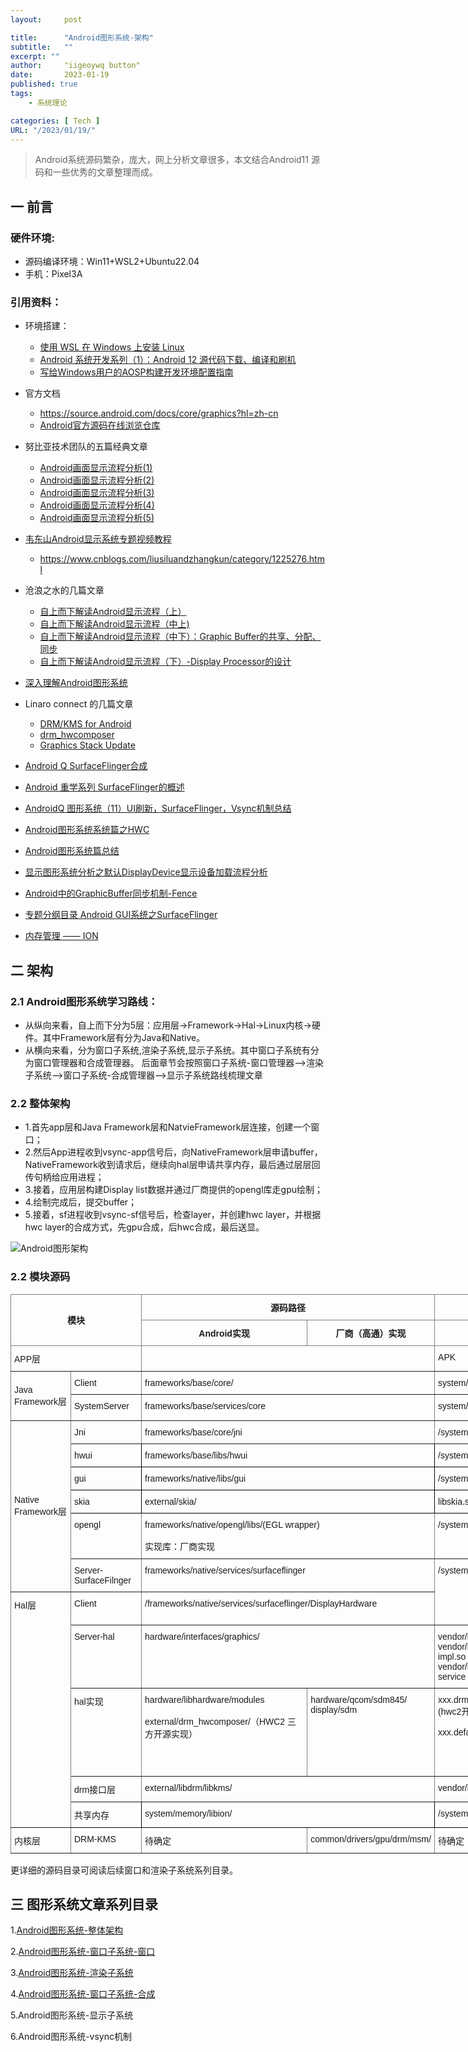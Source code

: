 ```yaml
---
layout:     post

title:      "Android图形系统-架构"
subtitle:   ""
excerpt: ""
author:     "iigeoywq button"
date:       2023-01-19
published: true 
tags:
    - 系统理论 

categories: [ Tech ]
URL: "/2023/01/19/"
---
```


> Android系统源码繁杂，庞大，网上分析文章很多，本文结合Android11 源码和一些优秀的文章整理而成。
<!--more-->

## 一 前言
### 硬件环境:
* 源码编译环境：Win11+WSL2+Ubuntu22.04
* 手机：Pixel3A
### 引用资料：
* 环境搭建：
  * [使用 WSL 在 Windows 上安装 Linux](https://learn.microsoft.com/zh-cn/windows/wsl/install)
  * [Android 系统开发系列（1）：Android 12 源代码下载、编译和刷机](https://androidperformance.com/2021/10/26/build-android-12/)
  * [写给Windows用户的AOSP构建开发环境配置指南](https://juejin.cn/post/7188078567022919739)
* 官方文档
  * https://source.android.com/docs/core/graphics?hl=zh-cn
  * [Android官方源码在线浏览仓库](https://cs.android.com/androidy)

* 努比亚技术团队的五篇经典文章
  * [Android画面显示流程分析(1)](https://www.jianshu.com/p/df46e4b39428)
  * [Android画面显示流程分析(2)](https://www.jianshu.com/p/f96ab6646ae3)
  * [Android画面显示流程分析(3)](https://www.jianshu.com/p/3c61375cc15b)
  * [Android画面显示流程分析(4)](https://www.jianshu.com/p/7a18666a43ce)
  * [Android画面显示流程分析(5)](https://www.jianshu.com/p/dcaf1eeddeb1)

* [韦东山Android显示系统专题视频教程](http://download.100ask.org/videos_tutorial/android/display/index.html)

  * https://www.cnblogs.com/liusiluandzhangkun/category/1225276.html

* 沧浪之水的几篇文章
  * [自上而下解读Android显示流程（上）](https://zhuanlan.zhihu.com/p/261169653)
  * [自上而下解读Android显示流程（中上)](https://zhuanlan.zhihu.com/p/421532503)
  * [自上而下解读Android显示流程（中下）：Graphic Buffer的共享、分配、同步](https://zhuanlan.zhihu.com/p/261914515)
  * [自上而下解读Android显示流程（下）-Display Processor的设计](https://zhuanlan.zhihu.com/p/261657281)

* [深入理解Android图形系统](https://www.51cto.com/article/717713.html)

* Linaro connect 的几篇文章
  * [DRM/KMS for Android](https://lpc.events/event/5/contributions/319/attachments/442/696/Android_DRM_KMS_Update_XDC2019.pdf)
  * [drm_hwcomposer](https://static.linaro.org/connect/yvr18/presentations/yvr18-204.pdf)
  * [Graphics Stack Update](https://static.linaro.org/connect/bkk16/Presentations/Wednesday/BKK16-315.pdf)

* [Android Q SurfaceFlinger合成](https://wizzie.top/Blog/2020/10/31/2020/201031_android_SurfaceFlinger2/)
* [Android 重学系列 SurfaceFlinger的概述](https://www.jianshu.com/p/c954bcceb22a)
* [AndroidQ 图形系统（11）UI刷新，SurfaceFlinger，Vsync机制总结](https://blog.csdn.net/qq_34211365/article/details/107996767?spm=1001.2014.3001.5501)
* [Android图形系统系统篇之HWC](https://www.zybuluo.com/ltlovezh/note/1547782)
* [Android图形系统篇总结](https://www.jianshu.com/p/180e1b6d0dcd)
* [显示图形系统分析之默认DisplayDevice显示设备加载流程分析](https://juejin.cn/post/7056139802529234958)
* [Android中的GraphicBuffer同步机制-Fence](https://www.cnblogs.com/brucemengbm/p/6881925.html)
* [专题分纲目录 Android GUI系统之SurfaceFlinger](https://blog.csdn.net/vviccc/article/details/104860616)
* [内存管理 —— ION](https://kernel.meizu.com/memory%20management%20-%20ion.html)
<!--more-->

## 二 架构
### 2.1 Android图形系统学习路线：
* 从纵向来看，自上而下分为5层：应用层->Framework->Hal->Linux内核->硬件。其中Framework层有分为Java和Native。
* 从横向来看，分为窗口子系统,渲染子系统,显示子系统。其中窗口子系统有分为窗口管理器和合成管理器。
后面章节会按照窗口子系统-窗口管理器-->渲染子系统-->窗口子系统-合成管理器-->显示子系统路线梳理文章

### 2.2 整体架构
* 1.首先app层和Java Framework层和NatvieFramework层连接，创建一个窗口；
* 2.然后App进程收到vsync-app信号后，向NativeFramework层申请buffer，NativeFramework收到请求后，继续向hal层申请共享内存，最后通过层层回传句柄给应用进程；
* 3.接着，应用层构建Display list数据并通过厂商提供的opengl库走gpu绘制；
* 4.绘制完成后，提交buffer；
* 5.接着，sf进程收到vsync-sf信号后，检查layer，并创建hwc layer，并根据hwc layer的合成方式，先gpu合成，后hwc合成，最后送显。


![Android图形架构](/img/android%E5%9B%BE%E5%BD%A2%E6%9E%B6%E6%9E%84.png)

### 2.2 模块源码

<style type="text/css">
.tg  {border-collapse:collapse;border-spacing:0;}
.tg td{border-color:black;border-style:solid;border-width:1px;font-family:Arial, sans-serif;font-size:14px;
  overflow:hidden;padding:10px 5px;word-break:normal;}
.tg th{border-color:black;border-style:solid;border-width:1px;font-family:Arial, sans-serif;font-size:14px;
  font-weight:normal;overflow:hidden;padding:10px 5px;word-break:normal;}
.tg .tg-lboi{border-color:inherit;text-align:left;vertical-align:middle}
.tg .tg-uzvj{border-color:inherit;font-weight:bold;text-align:center;vertical-align:middle}
.tg .tg-7btt{border-color:inherit;font-weight:bold;text-align:center;vertical-align:top}
.tg .tg-0pky{border-color:inherit;text-align:left;vertical-align:top}
.tg .tg-0lax{text-align:left;vertical-align:top}
</style>
<table class="tg" style="undefined;table-layout: fixed; width: 1123px">
<colgroup>
<col style="width: 100.333333px">
<col style="width: 116.333333px">
<col style="width: 283.333333px">
<col style="width: 186.333333px">
<col style="width: 162.333333px">
<col style="width: 154.333333px">
<col style="width: 120.333333px">
</colgroup>
<thead>
  <tr>
    <th class="tg-uzvj" colspan="2" rowspan="2">模块</th>
    <th class="tg-7btt" colspan="2">源码路径</th>
    <th class="tg-7btt" colspan="2">类库</th>
    <th class="tg-uzvj" rowspan="2">备注</th>
  </tr>
  <tr>
    <th class="tg-uzvj">Android实现</th>
    <th class="tg-uzvj">厂商（高通）实现</th>
    <th class="tg-uzvj">Android</th>
    <th class="tg-uzvj">厂商（高通）</th>
  </tr>
</thead>
<tbody>
  <tr>
    <td class="tg-0pky" colspan="2">APP层</td>
    <td class="tg-0pky" colspan="2"></td>
    <td class="tg-0pky" colspan="2">APK</td>
    <td class="tg-0pky"></td>
  </tr>
  <tr>
    <td class="tg-lboi" rowspan="3">Java Framework层</td>
    <td class="tg-0pky">Client</td>
    <td class="tg-0pky" colspan="2">frameworks/base/core/</td>
    <td class="tg-0pky" colspan="2">system/framework/framework.jar</td>
    <td class="tg-0pky"></td>
  </tr>
  <tr>
    <td class="tg-0pky" rowspan="2">SystemServer</td>
    <td class="tg-0pky" colspan="2" rowspan="2">frameworks/base/services/core</td>
    <td class="tg-0pky" colspan="2" rowspan="2">system/framework/service.jar</td>
    <td class="tg-0pky"></td>
  </tr>
  <tr>
    <td class="tg-0pky"></td>
  </tr>
  <tr>
    <td class="tg-lboi" rowspan="6">Native Framework层<br></td>
    <td class="tg-0pky">Jni</td>
    <td class="tg-0pky" colspan="2">frameworks/base/core/jni<br></td>
    <td class="tg-0pky" colspan="2">/system/lib64/libandroid_runtime.so</td>
    <td class="tg-0pky"></td>
  </tr>
  <tr>
    <td class="tg-0lax">hwui</td>
    <td class="tg-0lax" colspan="2">frameworks/base/libs/hwui</td>
    <td class="tg-0lax" colspan="2">/system/lib64/libhwui.so</td>
    <td class="tg-0lax"></td>
  </tr>
  <tr>
    <td class="tg-0lax">gui</td>
    <td class="tg-0lax" colspan="2">frameworks/native/libs/gui</td>
    <td class="tg-0lax" colspan="2">/system/lib64/libgui.so</td>
    <td class="tg-0lax"></td>
  </tr>
  <tr>
    <td class="tg-0lax">skia</td>
    <td class="tg-0lax" colspan="2">external/skia/</td>
    <td class="tg-0lax" colspan="2">libskia.so</td>
    <td class="tg-0lax"></td>
  </tr>
  <tr>
    <td class="tg-0pky">opengl</td>
    <td class="tg-0pky" colspan="2">frameworks/native/opengl/libs/(EGL wrapper)<br><br>实现库：厂商实现</td>
    <td class="tg-0pky" colspan="2">/system/lib64/egl/</td>
    <td class="tg-0pky"></td>
  </tr>
  <tr>
    <td class="tg-0pky">Server-SurfaceFilnger</td>
    <td class="tg-0pky" colspan="2">frameworks/native/services/surfaceflinger<br></td>
    <td class="tg-0pky" colspan="2" rowspan="2">/system/bin/surfaceflinger</td>
    <td class="tg-0pky"></td>
  </tr>
  <tr>
    <td class="tg-0pky" rowspan="5">Hal层</td>
    <td class="tg-0pky">Client</td>
    <td class="tg-0pky" colspan="2">/frameworks/native/services/surfaceflinger/DisplayHardware<br><br></td>
    <td class="tg-0pky"></td>
  </tr>
  <tr>
    <td class="tg-0pky">Server-hal</td>
    <td class="tg-0pky" colspan="2">hardware/interfaces/graphics/</td>
    <td class="tg-0pky" colspan="2">vendor/lib64/android.hardware.graphics.xxx@2.1.so<br>vendor/lib64/hw/android.hardware.graphics.xxx@2.1-impl.so<br>vendor/bin/hw/android.hardware.graphics.xxx@2.1-service<br></td>
    <td class="tg-0pky"></td>
  </tr>
  <tr>
    <td class="tg-0pky">hal实现</td>
    <td class="tg-0pky">hardware/libhardware/modules<br><br>external/drm_hwcomposer/（HWC2 三方开源实现）</td>
    <td class="tg-0pky">hardware/qcom/sdm845/<br>display/sdm<br></td>
    <td class="tg-0pky">xxx.drm.so<br>(hwc2开源实现)<br><br>xxx.default.so</td>
    <td class="tg-0pky">vendor/lib64/hw/<br>xxx.sdmxxx.so<br></td>
    <td class="tg-0pky">高通的so都是闭源的，高通只开放了部分源码仅供参考，以高通官方文档为准</td>
  </tr>
  <tr>
    <td class="tg-0pky">drm接口层</td>
    <td class="tg-0pky" colspan="2">external/libdrm/libkms/</td>
    <td class="tg-0pky" colspan="2">vendor/lib64/libdrm.so</td>
    <td class="tg-0pky"></td>
  </tr>
  <tr>
    <td class="tg-0lax">共享内存</td>
    <td class="tg-0lax" colspan="2">system/memory/libion/</td>
    <td class="tg-0lax" colspan="2">/system/lib64/libion.so</td>
    <td class="tg-0lax"></td>
  </tr>
  <tr>
    <td class="tg-0pky">内核层</td>
    <td class="tg-0pky">DRM-KMS</td>
    <td class="tg-0pky">待确定</td>
    <td class="tg-0pky">common/drivers/gpu/drm/msm/</td>
    <td class="tg-0pky">待确定</td>
    <td class="tg-0pky">待确定</td>
    <td class="tg-0pky"></td>
  </tr>
</tbody>
</table>
更详细的源码目录可阅读后续窗口和渲染子系统系列目录。

## 三 图形系统文章系列目录
1.[Android图形系统-整体架构]()

2.[Android图形系统-窗口子系统-窗口](https://ywqyunshan.github.io/2023/02/04/)

3.[Android图形系统-渲染子系统](https://ywqyunshan.github.io/2023/02/22/)

4.[Android图形系统-窗口子系统-合成](https://ywqyunshan.github.io/2023/03/03/)

5.Android图形系统-显示子系统

6.Android图形系统-vsync机制









